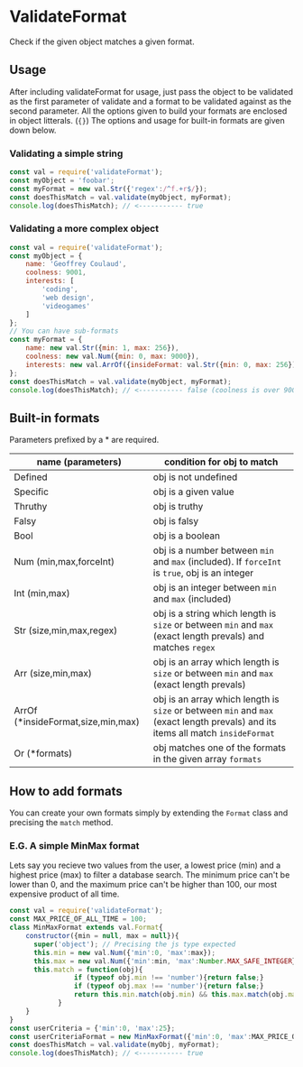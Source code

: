 # ValidateFormat
 Check if the given object matches a given format.

## Usage
After including validateFormat for usage, just pass the object to be validated as the first parameter of validate and a format to be validated against as the second parameter.
All the options given to build your formats are enclosed in object litterals. (`{}`)
The options and usage for built-in formats are given down below.

### Validating a simple string
```js
const val = require('validateFormat');
const myObject = 'foobar'; 
const myFormat = new val.Str({'regex':/^f.+r$/});
const doesThisMatch = val.validate(myObject, myFormat);
console.log(doesThisMatch); // <----------- true
```

### Validating a more complex object
```js
const val = require('validateFormat');
const myObject = {
	name: 'Geoffrey Coulaud',
	coolness: 9001,
	interests: [
		'coding',
		'web design',
		'videogames'
	]
};
// You can have sub-formats
const myFormat = {
	name: new val.Str({min: 1, max: 256}),
	coolness: new val.Num({min: 0, max: 9000}),
	interests: new val.ArrOf({insideFormat: val.Str({min: 0, max: 256})})
};
const doesThisMatch = val.validate(myObject, myFormat);
console.log(doesThisMatch); // <----------- false (coolness is over 9000)
```

## Built-in formats
Parameters prefixed by a * are required.

| name (parameters) | condition for obj to match | 
| ---- | ------------------ |
| Defined | obj is not undefined |
| Specific | obj is a given value |
| Thruthy | obj is truthy  |
| Falsy | obj is falsy |
| Bool | obj is a boolean  |
| Num (min,max,forceInt) | obj is a number between `min` and `max` (included). If `forceInt` is `true`, obj is an integer  |
| Int (min,max) | obj is an integer between `min` and `max` (included) |
| Str (size,min,max,regex) | obj is a string which length is `size` or between `min` and `max` (exact length prevals) and matches `regex` |
| Arr (size,min,max) | obj is an array which length is `size` or between `min` and `max` (exact length prevals) |
| ArrOf (\*insideFormat,size,min,max) | obj is an array which length is `size` or between `min` and `max` (exact length prevals) and its items all match `insideFormat` |
| Or (\*formats) | obj matches one of the formats in the given array `formats` |

## How to add formats
You can create your own formats simply by extending the `Format` class and precising the `match` method.
### E.G. A simple MinMax format
Lets say you recieve two values from the user, a lowest price (min) and a highest price (max) to filter a database search.
The minimum price can't be lower than 0, and the maximum price can't be higher than 100, our most expensive product of all time.
```js
const val = require('validateFormat');
const MAX_PRICE_OF_ALL_TIME = 100;
class MinMaxFormat extends val.Format{
	constructor({min = null, max = null}){
	  super('object'); // Precising the js type expected
	  this.min = new val.Num({'min':0, 'max':max});
	  this.max = new val.Num({'min':min, 'max':Number.MAX_SAFE_INTEGER});
	  this.match = function(obj){
				if (typeof obj.min !== 'number'){return false;}
				if (typeof obj.max !== 'number'){return false;}
				return this.min.match(obj.min) && this.max.match(obj.max);
			}
	}
}
const userCriteria = {'min':0, 'max':25};
const userCriteriaFormat = new MinMaxFormat({'min':0, 'max':MAX_PRICE_OF_ALL_TIME});
const doesThisMatch = val.validate(myObj, myFormat);
console.log(doesThisMatch); // <----------- true
```
